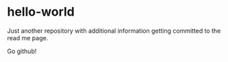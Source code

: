 # hello-world
Just another repository with additional information getting committed to the read me page.

Go github!
